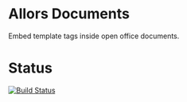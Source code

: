 # Allors Documents

Embed template tags inside open office documents. 

# Status

[![Build Status](https://dev.azure.com/allors/Documents/_apis/build/status/Allors.Documents?branchName=master)](https://dev.azure.com/allors/Documents/_build/latest?definitionId=5&branchName=master)

